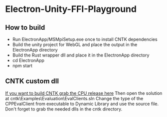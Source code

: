 # Electron-Unity-FFI-Playground

## How to build 
- Run ElectronApp/MSMpiSetup.exe once to install CNTK dependencies
- Build the unity project for WebGL and place the output in the ElectronApp directory
- Build the Rust wrapper dll and place it in the ElectronApp directory
- cd ElectronApp
- npm start

## CNTK custom dll

[If you want to build CNTK grab the CPU release here](https://github.com/Microsoft/CNTK/releases/tag/v2.0.beta5.0)
Then open the solution at cntk\Examples\Evaluation\EvalClients.sln
Change the type of the CPPEvalClient from executable to Dynamic Library and use the source file. Don't forget to grab the needed dlls in the cntk directory.
